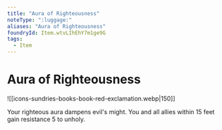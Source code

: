 ```yaml
---
title: "Aura of Righteousness"
noteType: ":luggage:"
aliases: "Aura of Righteousness"
foundryId: Item.wtvLIhEhY7m1ge9G
tags:
  - Item
---
```


# Aura of Righteousness
![[icons-sundries-books-book-red-exclamation.webp|150]]

Your righteous aura dampens evil's might. You and all allies within 15 feet gain resistance 5 to unholy.
